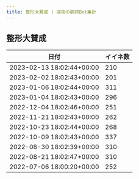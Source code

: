 ```yaml
---
title: 整形大賛成 | 深夜の歌詞Bot集計
---
```

## 整形大賛成

|日付|イイネ数|
|-|-|
|2023-02-13 18:02:44+00:00|210|
|2023-02-02 18:02:43+00:00|201|
|2023-01-06 18:02:44+00:00|311|
|2023-01-04 18:02:43+00:00|296|
|2022-12-04 18:02:46+00:00|251|
|2022-11-21 18:02:43+00:00|262|
|2022-10-23 18:02:44+00:00|268|
|2022-10-09 18:02:43+00:00|337|
|2022-08-30 18:02:39+00:00|310|
|2022-08-21 18:02:47+00:00|310|
|2022-07-06 18:00:20+00:00|252|
